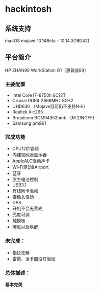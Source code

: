 # hackintosh

## 系统支持

macOS mojave 10.14Beta - 10.14.3(18D42)

## 平台简介

HP ZHAN99 WorkStation G1（惠普战99）

### 主要配置

* Intel Core I7-8750h 6C12T
* Crucial DDR4 2666MHz 8G*2
* UHD630 （Mojave目前仍不支持N卡）
* Realtek Alc295
* Broadcom BCM94352hmb （M.2/NGFF)
* Samsung pm961

### 完成功能

* CPU12阶睿频
* 内建视网膜显示器
* AppleALC驱动声卡
* Wi-Fi驱动&Airport 
* 蓝牙
* 原生电池控制
* USB3.1
* 有线网卡驱动
* 摄像头驱动
* GPS
* 开机不会无背光
* 亮度可调
* 触摸板
* 睡眠以及唤醒

### 未完成：

* 指纹无解
* 雷雳、读卡器没有驱动

### 总体描述：

**基本完美**




